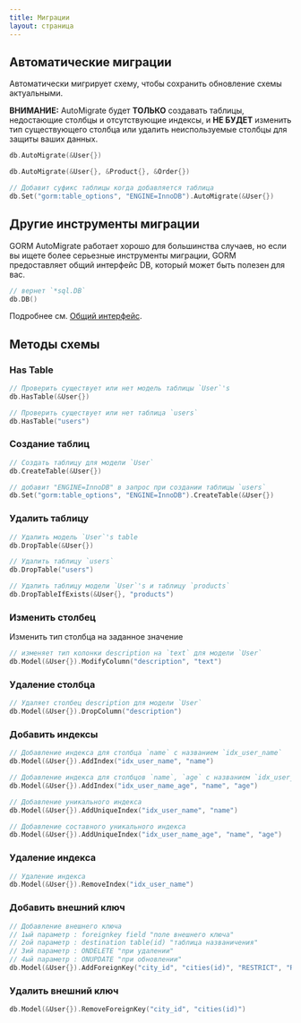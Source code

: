```yaml
---
title: Миграции
layout: страница
---
```


## Автоматические миграции

Автоматически мигрирует схему, чтобы сохранить обновление схемы актуальными.

**ВНИМАНИЕ:** AutoMigrate будет **ТОЛЬКО** создавать таблицы, недостающие столбцы и отсутствующие индексы, и **НЕ БУДЕТ** изменить тип существующего столбца или удалить неиспользуемые столбцы для защиты ваших данных.

```go
db.AutoMigrate(&User{})

db.AutoMigrate(&User{}, &Product{}, &Order{})

// Добавит суфикс таблицы когда добавляется таблица
db.Set("gorm:table_options", "ENGINE=InnoDB").AutoMigrate(&User{})
```

## Другие инструменты миграции

GORM AutoMigrate работает хорошо для большинства случаев, но если вы ищете более серьезные инструменты миграции, GORM предоставляет общий интерфейс DB, который может быть полезен для вас.

```go
// вернет `*sql.DB`
db.DB()
```

Подробнее см. [Общий интерфейс](/docs/generic_interface.html).

## Методы схемы

### Has Table

```go
// Проверить существует или нет модель таблицы `User`'s
db.HasTable(&User{})

// Проверить существует или нет таблица `users`
db.HasTable("users")
```

### Создание таблиц

```go
// Создать таблицу для модели `User`
db.CreateTable(&User{})

// добавит "ENGINE=InnoDB" в запрос при создании таблицы `users`
db.Set("gorm:table_options", "ENGINE=InnoDB").CreateTable(&User{})
```

### Удалить таблицу

```go
// Удалить модель `User`'s table
db.DropTable(&User{})

// Удалить таблицу `users`
db.DropTable("users")

// Удалить таблицу модели `User`'s и таблицу `products`
db.DropTableIfExists(&User{}, "products")
```

### Изменить столбец

Изменить тип столбца на заданное значение

```go
// изменяет тип колонки description на `text` для модели `User`
db.Model(&User{}).ModifyColumn("description", "text")
```

### Удаление столбца

```go
// Удаляет столбец description для модели `User`
db.Model(&User{}).DropColumn("description")
```

### Добавить индексы

```go
// Добавление индекса для столбца `name` с названием `idx_user_name`
db.Model(&User{}).AddIndex("idx_user_name", "name")

// Добавление индекса для столбцов `name`, `age` с названием `idx_user_name_age`
db.Model(&User{}).AddIndex("idx_user_name_age", "name", "age")

// Добавление уникального индекса
db.Model(&User{}).AddUniqueIndex("idx_user_name", "name")

// Добавление составного уникального индекса
db.Model(&User{}).AddUniqueIndex("idx_user_name_age", "name", "age")
```

### Удаление индекса

```go
// Удаление индекса
db.Model(&User{}).RemoveIndex("idx_user_name")
```

### Добавить внешний ключ

```go
// Добавление внешнего ключа
// 1ый параметр : foreignkey field "поле внешнего ключа"
// 2ой параметр : destination table(id) "таблица названичения"
// 3ий параметр : ONDELETE "при удалении"
// 4ый параметр : ONUPDATE "при обновлении"
db.Model(&User{}).AddForeignKey("city_id", "cities(id)", "RESTRICT", "RESTRICT")
```

### Удалить внешний ключ

```go
db.Model(&User{}).RemoveForeignKey("city_id", "cities(id)")
```
